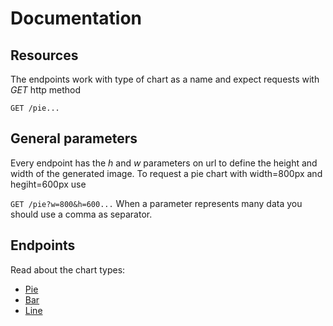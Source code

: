 Documentation
===============

## Resources

The endpoints work with type of chart as a name and expect
requests with *GET* http method

`GET /pie...` 

## General parameters

Every endpoint has the *h* and *w* parameters on url to define the 
height and width of the generated image. 
To request a pie chart with width=800px and hegiht=600px use

`GET /pie?w=800&h=600...` 
When a parameter represents many data you should use a comma as separator.

## Endpoints

Read about the chart types:

* [Pie](./pie.md)
* [Bar](./bar.md)
* [Line](./line.md)
